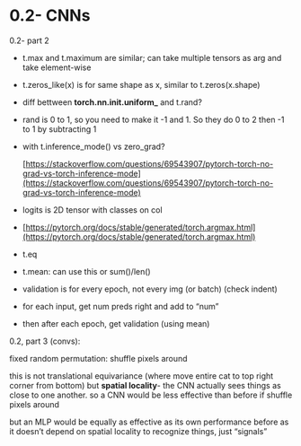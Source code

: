 # 0.2- CNNs

0.2- part 2

- t.max and t.maximum are similar; can take multiple tensors as arg and take element-wise
- t.zeros_like(x) is for same shape as x, similar to t.zeros(x.shape)
- diff bettween **torch.nn.init.uniform_** and t.rand?
- rand is 0 to 1, so you need to make it -1 and 1. So they do 0 to 2 then -1 to 1 by subtracting 1
- with t.inference_mode() vs zero_grad?
    
    [https://stackoverflow.com/questions/69543907/pytorch-torch-no-grad-vs-torch-inference-mode](https://stackoverflow.com/questions/69543907/pytorch-torch-no-grad-vs-torch-inference-mode)
    
- logits is 2D tensor with classes on col
- [https://pytorch.org/docs/stable/generated/torch.argmax.html](https://pytorch.org/docs/stable/generated/torch.argmax.html)
- t.eq
- t.mean: can use this or sum()/len()
- validation is for every epoch, not every img (or batch) (check indent)
- for each input, get num preds right and add to “num”
- then after each epoch, get validation (using mean)

0.2, part 3 (convs):

fixed random permutation: shuffle pixels around

this is not translational equivariance (where move entire cat to top right corner from bottom) but **spatial locality**- the CNN actually sees things as close to one another. so a CNN would be less effective than before if shuffle pixels around

but an MLP would be equally as effective as its own performance before as it doesn’t depend on spatial locality to recognize things, just “signals”